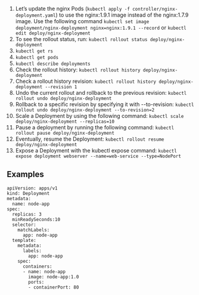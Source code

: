 1. Let’s update the nginx Pods (`kubectl apply -f controller/nginx-deployment.yaml`) to use the nginx:1.9.1 image instead of the nginx:1.7.9 image. Use the following command `kubectl set image deployment/nginx-deployment nginx=nginx:1.9.1 --record` or `kubectl edit deploy/nginx-deployment`
2. To see the rollout status, run: `kubectl rollout status deploy/nginx-deployment`
3. `kubectl get rs`
4. `kubectl get pods`
5. `kubectl describe deployments`
6. Check the rollout history: `kubectl rollout history deploy/nginx-deployment`
7. Check a rollout history revision: `kubectl rollout history deploy/nginx-deployment --revision 1`
8. Undo the current rollout and rollback to the previous revision: `kubectl rollout undo deploy/nginx-deployment`
9. Rollback to a specific revision by specifying it with --to-revision: `kubectl rollout undo deploy/nginx-deployment --to-revision=2`
10. Scale a Deployment by using the following command: `kubectl scale deploy/nginx-deployment --replicas=10`
11. Pause a deployment by running the following command: `kubectl rollout pause deploy/nginx-deployment`
12. Eventually, resume the Deployment: `kubectl rollout resume deploy/nginx-deployment`
14. Expose a Deployment with the kubectl expose command: `kubectl expose deployment webserver --name=web-service --type=NodePort`

## Examples
```
apiVersion: apps/v1
kind: Deployment
metadata:
  name: node-app
spec:
  replicas: 3
  minReadySeconds:10
  selector:
    matchLabels:
      app: node-app
  template:
    metadata:
      labels:
        app: node-app
    spec:
      containers:
      - name: node-app
        image: node-app:1.0
        ports:
        - containerPort: 80
```
